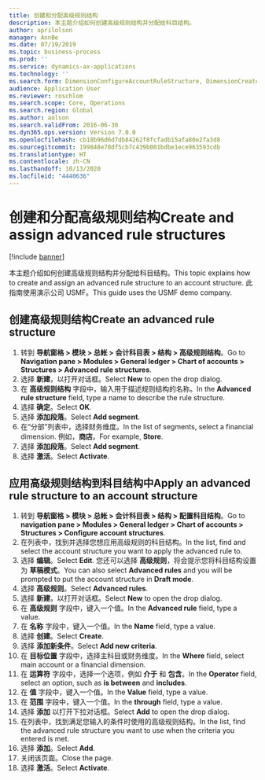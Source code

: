 ```yaml
---
title: 创建和分配高级规则结构
description: 本主题介绍如何创建高级规则结构并分配给科目结构。
author: aprilolson
manager: AnnBe
ms.date: 07/19/2019
ms.topic: business-process
ms.prod: ''
ms.service: dynamics-ax-applications
ms.technology: ''
ms.search.form: DimensionConfigureAccountRuleStructure, DimensionCreateAccountRuleStructure, DimensionHierarchyAddLevel, DimensionHierarchyConstraintActivate, DimensionConfigureAccountStructure, DimensionConfigureAccountRule, DimensionCreateAccountRule, DimensionSelectAccountRuleStructure
audience: Application User
ms.reviewer: roschlom
ms.search.scope: Core, Operations
ms.search.region: Global
ms.author: aolson
ms.search.validFrom: 2016-06-30
ms.dyn365.ops.version: Version 7.0.0
ms.openlocfilehash: cb18b96d6d7db84262f8fcfadb15afa80e2fa3d8
ms.sourcegitcommit: 199848e78df5cb7c439b001bdbe1ece963593cdb
ms.translationtype: HT
ms.contentlocale: zh-CN
ms.lasthandoff: 10/13/2020
ms.locfileid: "4440636"
---
```

# <a name="create-and-assign-advanced-rule-structures"></a><span data-ttu-id="f0204-103">创建和分配高级规则结构</span><span class="sxs-lookup"><span data-stu-id="f0204-103">Create and assign advanced rule structures</span></span>

[!include [banner](../../includes/banner.md)]

<span data-ttu-id="f0204-104">本主题介绍如何创建高级规则结构并分配给科目结构。</span><span class="sxs-lookup"><span data-stu-id="f0204-104">This topic explains how to create and assign an advanced rule structure to an account structure.</span></span> <span data-ttu-id="f0204-105">此指南使用演示公司 USMF。</span><span class="sxs-lookup"><span data-stu-id="f0204-105">This guide uses the USMF demo company.</span></span>

## <a name="create-an-advanced-rule-structure"></a><span data-ttu-id="f0204-106">创建高级规则结构</span><span class="sxs-lookup"><span data-stu-id="f0204-106">Create an advanced rule structure</span></span>
1. <span data-ttu-id="f0204-107">转到 **导航窗格 > 模块 > 总帐 > 会计科目表 > 结构 > 高级规则结构**。</span><span class="sxs-lookup"><span data-stu-id="f0204-107">Go to **Navigation pane > Modules > General ledger > Chart of accounts > Structures > Advanced rule structures**.</span></span>
2. <span data-ttu-id="f0204-108">选择 **新建**，以打开对话框。</span><span class="sxs-lookup"><span data-stu-id="f0204-108">Select **New** to open the drop dialog.</span></span>
3. <span data-ttu-id="f0204-109">在 **高级规则结构** 字段中，输入用于描述规则结构的名称。</span><span class="sxs-lookup"><span data-stu-id="f0204-109">In the **Advanced rule structure** field, type a name to describe the rule structure.</span></span>
4. <span data-ttu-id="f0204-110">选择 **确定**。</span><span class="sxs-lookup"><span data-stu-id="f0204-110">Select **OK**.</span></span>
5. <span data-ttu-id="f0204-111">选择 **添加段落**。</span><span class="sxs-lookup"><span data-stu-id="f0204-111">Select **Add segment**.</span></span>
6. <span data-ttu-id="f0204-112">在“分部”列表中，选择财务维度。</span><span class="sxs-lookup"><span data-stu-id="f0204-112">In the list of segments, select a financial dimension.</span></span> <span data-ttu-id="f0204-113">例如，**商店**。</span><span class="sxs-lookup"><span data-stu-id="f0204-113">For example, **Store**.</span></span>  
7. <span data-ttu-id="f0204-114">选择 **添加段落**。</span><span class="sxs-lookup"><span data-stu-id="f0204-114">Select **Add segment**.</span></span>
8. <span data-ttu-id="f0204-115">选择 **激活**。</span><span class="sxs-lookup"><span data-stu-id="f0204-115">Select **Activate**.</span></span>

## <a name="apply-an-advanced-rule-structure-to-an-account-structure"></a><span data-ttu-id="f0204-116">应用高级规则结构到科目结构中</span><span class="sxs-lookup"><span data-stu-id="f0204-116">Apply an advanced rule structure to an account structure</span></span>
1. <span data-ttu-id="f0204-117">转到 **导航窗格 > 模块 > 总帐 > 会计科目表 > 结构 > 配置科目结构**。</span><span class="sxs-lookup"><span data-stu-id="f0204-117">Go to **navigation pane > Modules > General ledger > Chart of accounts > Structures > Configure account structures**.</span></span>
2. <span data-ttu-id="f0204-118">在列表中，找到并选择您想应用高级规则的科目结构。</span><span class="sxs-lookup"><span data-stu-id="f0204-118">In the list, find and select the account structure you want to apply the advanced rule to.</span></span>
3. <span data-ttu-id="f0204-119">选择 **编辑**。</span><span class="sxs-lookup"><span data-stu-id="f0204-119">Select **Edit**.</span></span> <span data-ttu-id="f0204-120">您还可以选择 **高级规则**，将会提示您将科目结构设置为 **草稿模式**。</span><span class="sxs-lookup"><span data-stu-id="f0204-120">You can also select **Advanced rules** and you will be prompted to put the account structure in **Draft mode**.</span></span>  
4. <span data-ttu-id="f0204-121">选择 **高级规则**。</span><span class="sxs-lookup"><span data-stu-id="f0204-121">Select **Advanced rules**.</span></span>
5. <span data-ttu-id="f0204-122">选择 **新建**，以打开对话框。</span><span class="sxs-lookup"><span data-stu-id="f0204-122">Select **New** to open the drop dialog.</span></span>
6. <span data-ttu-id="f0204-123">在 **高级规则** 字段中，键入一个值。</span><span class="sxs-lookup"><span data-stu-id="f0204-123">In the **Advanced rule** field, type a value.</span></span>
7. <span data-ttu-id="f0204-124">在 **名称** 字段中，键入一个值。</span><span class="sxs-lookup"><span data-stu-id="f0204-124">In the **Name** field, type a value.</span></span>
8. <span data-ttu-id="f0204-125">选择 **创建**。</span><span class="sxs-lookup"><span data-stu-id="f0204-125">Select **Create**.</span></span>
9. <span data-ttu-id="f0204-126">选择 **添加新条件**。</span><span class="sxs-lookup"><span data-stu-id="f0204-126">Select **Add new criteria**.</span></span>
10. <span data-ttu-id="f0204-127">在 **目标位置** 字段中，选择主科目或财务维度。</span><span class="sxs-lookup"><span data-stu-id="f0204-127">In the **Where** field, select main account or a financial dimension.</span></span>
11. <span data-ttu-id="f0204-128">在 **运算符** 字段中，选择一个选项，例如 **介于** 和 **包含**。</span><span class="sxs-lookup"><span data-stu-id="f0204-128">In the **Operator** field, select an option, such as **is between** and **includes**.</span></span>
12. <span data-ttu-id="f0204-129">在 **值** 字段中，键入一个值。</span><span class="sxs-lookup"><span data-stu-id="f0204-129">In the **Value** field, type a value.</span></span>
13. <span data-ttu-id="f0204-130">在 **范围** 字段中，键入一个值。</span><span class="sxs-lookup"><span data-stu-id="f0204-130">In the **through** field, type a value.</span></span>
14. <span data-ttu-id="f0204-131">选择 **添加** 以打开下拉对话框。</span><span class="sxs-lookup"><span data-stu-id="f0204-131">Select **Add** to open the drop dialog.</span></span>
15. <span data-ttu-id="f0204-132">在列表中，找到满足您输入的条件时使用的高级规则结构。</span><span class="sxs-lookup"><span data-stu-id="f0204-132">In the list, find the advanced rule structure you want to use when the criteria you entered is met.</span></span>
16. <span data-ttu-id="f0204-133">选择 **添加**。</span><span class="sxs-lookup"><span data-stu-id="f0204-133">Select **Add**.</span></span>
17. <span data-ttu-id="f0204-134">关闭该页面。</span><span class="sxs-lookup"><span data-stu-id="f0204-134">Close the page.</span></span>
18. <span data-ttu-id="f0204-135">选择 **激活**。</span><span class="sxs-lookup"><span data-stu-id="f0204-135">Select **Activate**.</span></span>


